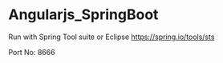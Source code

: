 # Angularjs_SpringBoot

Run with  Spring Tool suite or Eclipse
  https://spring.io/tools/sts


Port No: 8666
